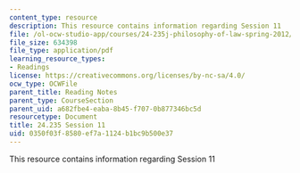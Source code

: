 ```yaml
---
content_type: resource
description: This resource contains information regarding Session 11
file: /ol-ocw-studio-app/courses/24-235j-philosophy-of-law-spring-2012/0350f03f8580ef7a1124b1bc9b500e37_MIT24_235JS12_Session11.pdf
file_size: 634398
file_type: application/pdf
learning_resource_types:
- Readings
license: https://creativecommons.org/licenses/by-nc-sa/4.0/
ocw_type: OCWFile
parent_title: Reading Notes
parent_type: CourseSection
parent_uid: a682fbe4-eaba-8b45-f707-0b877346bc5d
resourcetype: Document
title: 24.235 Session 11
uid: 0350f03f-8580-ef7a-1124-b1bc9b500e37
---
```

This resource contains information regarding Session 11